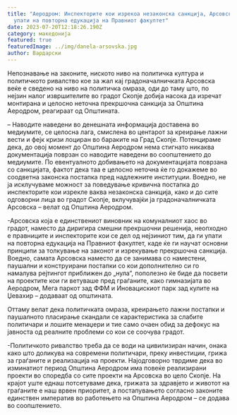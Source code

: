 ```yaml
---
title: "Аеродром: Инспекторите кои изрекоа незаконска санкција, Арсовска да ги
  упати на повторна едукација на Правниот факултет"
date: 2023-07-20T12:18:26.190Z
category: македонија
featured: true
featuredImage: ../img/danela-arsovska.jpg
author: Вардарски
---
```

<!--StartFragment-->

Непознавање на законите, ниското ниво на политичка култура и политичкото ривалство кое за жал кај градоначалничката Арсовска веќе е сведено на ниво на политичка омраза, оди до таму што, по нејзин налог извршителите во градот Скопје добија насока да изречат монтирана и целосно неточна прекршочна санкција за Општина Аеродром, реагираат од Општината.

– Наводите наведени во денешната информација доставена во медиумите, се целосна лага, смислена во центарот за креирање лажни вести и фејк кризи лоциран во бараките на Град Скопје. Потенцираме дека, до овој момент до Општина Аеродром нема стигнато никаква документација поврзан со наводите наведени во соопштението до медиумите. По евентуалното добивањето на документацијата поврзана со санкцијата, фактот дека таа е целосно неточна ќе го докажеме во соодветна законска постапка пред надлежните институции. Воедно, не ја исклучуваме можност за поведување кривична постапка до инспекторите кои изрекле ваква незаконска санкција, како и до сите одговорни лица во градот Скопје, вклучувајќи ја градоначалничката Арсовска – велат од Општина Аеродром.

\-Арсовска која е единствениот виновник на комуналниот хаос во градот, наместо да диригира смешни прекршочни решенија, неопходно е правниците и инспекторите кои се дел од нејзиниот тим, да ги упати на повторна едукација на Правниот факултет, каде ќе ги научат основни принципи за толкување на законот и изрекување прекршочна санкција. Воедно, самата Арсовска наместо да се занимава со наместени, паушални и конструирани постапки со кои дополнително си го намалува рејтингот приближен до „нула“, пополезно ќе биде да посвети на проектите кои ги ветуваше пред граѓаните, како гимназијата во Аеродром, Мега паркот зад ФФМ и Иновацискиот парк зад кулите на Џевахир – додаваат од општината.

Оттаму велат дека политичката омраза, креирањето лажни постапки и паушалното пласирање скандали се карактеристика за слабите политичари и лошите менаџери и тие само очаен обид за дефокус на јавноста од реалните проблеми со кои се соочува градот.

\-Политичкото ривалство треба да се води на цивилизиран начин, онака како што доликува на современи политичари, преку инвестиции, грижа за граѓаните и реализација на проекти. Најодговорно тврдиме дека во изминатиот период Општина Аеродром има повеќе реализирани проекти во споредба со сите проекти на Арсовска во цело Скопје. На крајот уште еднаш потсетуваме дека, грижата за здравјето и животот на граѓаните е наш врвен приоритет, а постапувањето согласно законите единствен императив во работењето на Општина Аеродром – се додава во соопштението.

<!--EndFragment-->